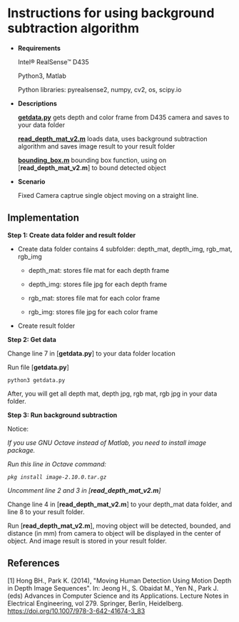 # Instructions for using background subtraction algorithm

* **Requirements**

  Intel® RealSense™ D435
  
  Python3, Matlab
  
  Python libraries: pyrealsense2, numpy, cv2, os, scipy.io

* **Descriptions**
  
  [**getdata.py**](https://github.com/IVSR-SET-HUST/drone-coordinator/blob/sprint_2020-09-15/sensors/realsense2.py) gets depth and color frame from D435 camera and saves to your data folder
  
  [**read_depth_mat_v2.m**]() loads data, uses background subtraction algorithm and saves image result to your result folder

  [**bounding_box.m**]() bounding box function, using on [**read_depth_mat_v2.m**] to bound detected object
  
* **Scenario**
 
  Fixed Camera captrue single object moving on a straight line.
  
## **Implementation**

**Step 1: Create data folder and result folder**
  
  * Create data folder contains 4 subfolder: depth_mat, depth_img, rgb_mat, rgb_img

    * depth_mat: stores file mat for each depth frame
 
    * depth_img: stores file jpg for each depth frame
 
    * rgb_mat: stores file mat for each color frame
 
    * rgb_img: stores file jpg for each color frame

  * Create result folder

**Step 2: Get data**

Change line 7 in [**getdata.py**] to your data folder location 

Run file [**getdata.py**]

`python3 getdata.py`
    
After, you will get all depth mat, depth jpg, rgb mat, rgb jpg in your data folder.
   
**Step 3: Run background subtraction**
   
Notice: 
   
  *If you use GNU Octave instead of Matlab, you need to install image package.*
   
  *Run this line in Octave command:*
    
  *`pkg install image-2.10.0.tar.gz`*
    
  *Uncomment line 2 and 3 in [**read_depth_mat_v2.m**]*
   
Change line 4 in [**read_depth_mat_v2.m**] to your depth_mat data folder, and line 8 to your result folder.
   
   Run [**read_depth_mat_v2.m**], moving object will be detected, bounded, and distance (in mm) from camera to object will be displayed in the center of object. And image result is stored in your result folder.
   
## References

<a id="1">[1]</a> 
Hong BH., Park K. (2014), "Moving Human Detection Using Motion Depth in Depth Image Sequences". In: Jeong H., S. Obaidat M., Yen N., Park J. (eds) Advances in Computer Science and its Applications. Lecture Notes in Electrical Engineering, vol 279. Springer, Berlin, Heidelberg. https://doi.org/10.1007/978-3-642-41674-3_83

